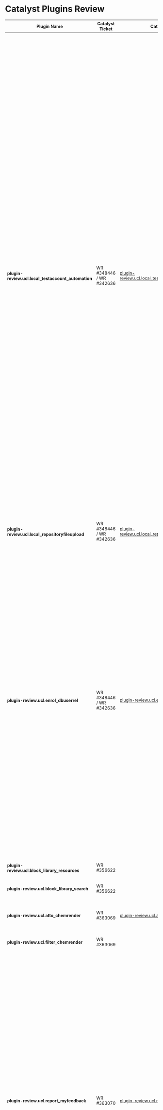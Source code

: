# Catalyst Plugins Review

<table>
<thead>
<tr class="header">
<th>Plugin Name</th>
<th>Catalyst Ticket</th>
<th>Catalyst Review</th>
<th>Catalyst repo with fixes</th>
<th>UCL repo with fixes</th>
<th>Testing Steps </th>
<th><br />
</th>
<th>Passed</th>
<th>Errors</th>
</tr>
</thead>
<tbody>
<tr class="odd">
<td><h4 id="CatalystPluginsReview-plugin-review.ucl.local_testaccount_automation">plugin-review.ucl.local_testaccount_automation</h4></td>
<td>WR #348446 / WR #342636</td>
<td><a href="attachments/190614186/194974793.pdf">plugin-review.ucl.local_testaccount_automation(1).pdf</a></td>
<td><a href="https://git.catalyst-eu.net/ucl/moodle-local_testaccount_automation/-/tree/ucl-WR348446" class="uri">https://git.catalyst-eu.net/ucl/moodle-local_testaccount_automation/-/tree/ucl-WR348446</a> </td>
<td><a href="https://github.com/ucl-isd/moodle-local_testaccount_automation/tree/ucl-WR348446" class="uri">https://github.com/ucl-isd/moodle-local_testaccount_automation/tree/ucl-WR348446</a></td>
<td><p><a href="Tests-Test_Account_Automation">Tests-Test Account Automation</a></p></td>
<td><br />
</td>
<td>No</td>
<td><div class="content-wrapper">
<p>01 Jul 2022 </p>
get_all_user_name_fields() is deprecated. Please use the \core_user\fields API instead
<ul>
<li>line 3384 of /lib/deprecatedlib.php: call to debugging()</li>
<li>line 30 of /local/testaccount_automation/lib.php: call to get_all_user_name_fields()</li>
<li>line 109 of /local/testaccount_automation/index.php: call to testaccount_automation_printtable()</li>
</ul>
<p><br />
</p>
<p>test date 10 Aug 2022 </p>
<p>Error reading from database</p>
<p><a href="http://docs.moodle.org/311/en/error/moodle/dmlreadexception">More information about this error</a><br />
<strong>Debug info:</strong> Unknown column 'Array' in 'field list'<br />
SELECT id, Array, username, email FROM mdl_user WHERE id = ?<br />
[array (<br />
0 =&gt; 837102,<br />
)]<br />
Error code: dmlreadexception</p>
<p><strong>Stack trace:</strong></p>
<ul>
<li>line 486 of /lib/dml/moodle_database.php: dml_read_exception thrown</li>
<li>line 293 of /lib/dml/moodle_read_slave_trait.php: call to moodle_database-&gt;query_end()</li>
<li>line 1273 of /lib/dml/mysqli_native_moodle_database.php: call to mysqli_native_moodle_database-&gt;query_end()</li>
<li>line 1671 of /lib/dml/moodle_database.php: call to mysqli_native_moodle_database-&gt;get_records_sql()</li>
<li>line 1643 of /lib/dml/moodle_database.php: call to moodle_database-&gt;get_record_sql()</li>
<li>line 1622 of /lib/dml/moodle_database.php: call to moodle_database-&gt;get_record_select()</li>
<li>line 406 of /local/testaccount_automation/classes/testaccount_automation_create.php: call to moodle_database-&gt;get_record()</li>
<li>line 101 of /local/testaccount_automation/classes/testaccount_automation_create.php: call to testaccount_automation_create-&gt;testaccount_automation_sendemail()</li>
<li>line 103 of /local/testaccount_automation/index.php: call to testaccount_automation_create-&gt;testaccount_automation_processuserdata()</li>
</ul>
<p><strong>Output buffer:</strong> Notice: Array to string conversion in /data/apache/htdocs/PREVIEW_311_REBASE-151/local/testaccount_automation/classes/testaccount_automation_create.php on line 406 </p>
<p><br />
</p>
<p>test date 15 Sep 2022 </p>
<p>Error reading from database</p>
<p><a href="http://docs.moodle.org/311/en/error/moodle/dmlreadexception">More information about this error</a><br />
<strong>Debug info:</strong> Unknown column 'u.firstnamephonetic' in 'field list'<br />
SELECT id, u.firstnamephonetic, u.lastnamephonetic, u.middlename, u.alternatename, u.firstname, u.lastname, username, email FROM mdl_user WHERE id = ?<br />
[array (<br />
0 =&gt; 843444,<br />
)]<br />
Error code: dmlreadexception</p>
<p><strong>Stack trace:</strong></p>
<ul>
<li>line 486 of /lib/dml/moodle_database.php: dml_read_exception thrown</li>
<li>line 293 of /lib/dml/moodle_read_slave_trait.php: call to moodle_database-&gt;query_end()</li>
<li>line 1273 of /lib/dml/mysqli_native_moodle_database.php: call to mysqli_native_moodle_database-&gt;query_end()</li>
<li>line 1671 of /lib/dml/moodle_database.php: call to mysqli_native_moodle_database-&gt;get_records_sql()</li>
<li>line 1643 of /lib/dml/moodle_database.php: call to moodle_database-&gt;get_record_sql()</li>
<li>line 1622 of /lib/dml/moodle_database.php: call to moodle_database-&gt;get_record_select()</li>
<li>line 407 of /local/testaccount_automation/classes/testaccount_automation_create.php: call to moodle_database-&gt;get_record()</li>
<li>line 101 of /local/testaccount_automation/classes/testaccount_automation_create.php: call to testaccount_automation_create-&gt;testaccount_automation_sendemail()</li>
<li>line 103 of /local/testaccount_automation/index.php: call to testaccount_automation_create-&gt;testaccount_automation_processuserdata()</li>
</ul>
<p><br />
</p>
</div></td>
</tr>
<tr class="even">
<td><h4 id="CatalystPluginsReview-plugin-review.ucl.local_repositoryfileupload">plugin-review.ucl.local_repositoryfileupload</h4></td>
<td>WR #348446 / WR #342636</td>
<td><a href="attachments/190614186/194974794.pdf">plugin-review.ucl.local_repositoryfileupload.pdf</a></td>
<td><a href="https://git.catalyst-eu.net/ucl/moodle-local_repositoryfileupload/-/tree/ucl-WR348446" class="uri">https://git.catalyst-eu.net/ucl/moodle-local_repositoryfileupload/-/tree/ucl-WR348446</a> </td>
<td><a href="https://git.automation.ucl.ac.uk/moodle/moodle-local_repositoryfileupload/-/tree/ucl-WR348446" class="uri">https://git.automation.ucl.ac.uk/moodle/moodle-local_repositoryfileupload/-/tree/ucl-WR348446</a></td>
<td><p><a href="Tests-Repository_File_Upload">Tests-Repository File Upload</a></p></td>
<td><br />
</td>
<td>Pass</td>
<td><p>None</p></td>
</tr>
<tr class="odd">
<td><h4 id="CatalystPluginsReview-plugin-review.ucl.enrol_dbuserrel">plugin-review.ucl.enrol_dbuserrel</h4></td>
<td>WR #348446 / WR #342636</td>
<td><a href="attachments/190614186/194974795.pdf">plugin-review.ucl.enrol_dbuserrel.pdf</a></td>
<td><a href="https://git.catalyst-eu.net/ucl/moodle-enrol_dbuserrel/-/tree/ucl-WR348446" class="uri">https://git.catalyst-eu.net/ucl/moodle-enrol_dbuserrel/-/tree/ucl-WR348446</a> </td>
<td><a href="https://github.com/ucl-isd/moodle-enrol_dbuserrel/tree/ucl-WR348446" class="uri">https://github.com/ucl-isd/moodle-enrol_dbuserrel/tree/ucl-WR348446</a></td>
<td><a href="Tests-DBuserrel" class="uri">Tests-DBuserrel</a></td>
<td><br />
</td>
<td>No</td>
<td><div class="content-wrapper">
<p>showing error when running sync task</p>
<p><a href="https://39.preview-moodle.ucl.ac.uk/admin/tool/task/scheduledtasks.php?lastchanged=enrol_dbuserrel%5Ctask%5Cdbuserrel_sync">https://39.preview-moodle.ucl.ac.uk/admin/tool/task/scheduledtasks.php?lastchanged=enrol_dbuserrel%5Ctask%5Cdbuserrel_sync</a></p>
<h2 id="CatalystPluginsReview-DBUserroleassignmentsynctask">DB User role assignment sync task</h2>
<p>Execute scheduled task: DB User role assignment sync task (enrol_dbuserrel\task\dbuserrel_sync) ... started 18:09:13. Current memory use 14.4MB. ... used 0 dbqueries ... used 0.17754483222961 seconds Scheduled task failed: DB User role assignment sync task (enrol_dbuserrel\task\dbuserrel_sync),syntax error, unexpected ',' Backtrace: * line ? of unknownfile: call to core_component::classloader() * line 54 of /enrol/dbuserrel/classes/dataport_factory.php: call to spl_autoload_call() * line 58 of /enrol/dbuserrel/lib.php: call to enrol_dbuserrel_dataport_factory::create() * line 123 of /enrol/dbuserrel/lib.php: call to enrol_dbuserrel_plugin-&gt;setup() * line 61 of /enrol/dbuserrel/classes/task/dbuserrel_sync.php: call to enrol_dbuserrel_plugin-&gt;setup_enrolments() * line 248 of /lib/cronlib.php: call to enrol_dbuserrel\task\dbuserrel_sync-&gt;execute() * line 150 of /admin/cli/scheduled_task.php: call to cron_run_inner_scheduled_task()</p>
<p><br />
</p>
<p>test date 15 Sep 2022 </p>
<pre><code>Execute scheduled task: DB User role assignment sync task (enrol_dbuserrel\task\dbuserrel_sync)
... started 18:03:05. Current memory use 17.8MB.
Starting user enrolment synchronisation...
Starting db_init()
10 entries in the external table
0 role assignment entries from dbuserrel found in Moodle DB
35 role entries found in Moodle DB
Warning: [1817] could not find subject user -- skipping personal_tutor|1817|43003
Warning: [1817] could not find subject user -- skipping personal_tutor|1817|57815
Warning: [1817] could not find subject user -- skipping personal_tutor|1817|39875
Warning: [1817] could not find subject user -- skipping personal_tutor|1817|34735
Warning: [1817] could not find subject user -- skipping personal_tutor|1817|40061
Warning: [1817] could not find subject user -- skipping personal_tutor|1817|56607
Warning: [1817] could not find subject user -- skipping personal_tutor|1817|56527
Warning: [1817] could not find subject user -- skipping personal_tutor|1817|27572
Warning: [1817] could not find subject user -- skipping personal_tutor|1817|55279
Warning: [1817] could not find subject user -- skipping personal_tutor|1817|55715
Deleting old role assignations
... used 22 dbqueries
... used 0.43217206001282 seconds
Scheduled task complete: DB User role assignment sync task (enrol_dbuserrel\task\dbuserrel_sync)</code></pre>
<pre><code></code></pre>
</div></td>
</tr>
<tr class="even">
<td><h4 id="CatalystPluginsReview-plugin-review.ucl.block_library_resources">plugin-review.ucl.block_library_resources</h4></td>
<td>WR #356622</td>
<td><br />
</td>
<td><br />
</td>
<td><br />
</td>
<td><br />
</td>
<td><br />
</td>
<td><br />
</td>
<td><br />
</td>
</tr>
<tr class="odd">
<td><h4 id="CatalystPluginsReview-plugin-review.ucl.block_library_search">plugin-review.ucl.block_library_search</h4></td>
<td>WR #356622</td>
<td><br />
</td>
<td><br />
</td>
<td><br />
</td>
<td><br />
</td>
<td><br />
</td>
<td><br />
</td>
<td><br />
</td>
</tr>
<tr class="even">
<td><h4 id="CatalystPluginsReview-plugin-review.ucl.atto_chemrender">plugin-review.ucl.atto_chemrender</h4></td>
<td>WR #363069</td>
<td><a href="attachments/190614186/194974799.pdf">plugin-review.ucl.atto_chemrender.pdf</a></td>
<td><a href="https://git.catalyst-eu.net/ucl/moodle-atto_chemrender/-/tree/ucl-WR363069" class="uri">https://git.catalyst-eu.net/ucl/moodle-atto_chemrender/-/tree/ucl-WR363069</a></td>
<td><a href="https://git.automation.ucl.ac.uk/moodle/moodle-atto_chemrender/-/tree/ucl-WR363069" class="uri">https://git.automation.ucl.ac.uk/moodle/moodle-atto_chemrender/-/tree/ucl-WR363069</a></td>
<td><a href="Tests-Chemrender" class="uri">Tests-Chemrender</a></td>
<td><br />
</td>
<td>No</td>
<td><p>Error 1</p>
<p>Same errors exists as when plugin review was done that using the ChemDoodle or inserting a molecle and spectrum file.  Neither get added into the text area, stays empty </p></td>
</tr>
<tr class="odd">
<td><h4 id="CatalystPluginsReview-plugin-review.ucl.filter_chemrender">plugin-review.ucl.filter_chemrender</h4></td>
<td>WR #363069</td>
<td><br />
</td>
<td>No fixes applied by Catalyst</td>
<td><br />
</td>
<td><br />
</td>
<td><br />
</td>
<td><br />
</td>
<td><br />
</td>
</tr>
<tr class="even">
<td><h4 id="CatalystPluginsReview-plugin-review.ucl.report_myfeedback">plugin-review.ucl.report_myfeedback</h4></td>
<td>WR #363070</td>
<td><a href="attachments/190614186/194974798.pdf">plugin-review.ucl.report_myfeedback.pdf</a></td>
<td><a href="https://git.catalyst-eu.net/ucl/moodle-report_myfeedback/-/tree/ucl-WR363070" class="uri">https://git.catalyst-eu.net/ucl/moodle-report_myfeedback/-/tree/ucl-WR363070</a></td>
<td><a href="https://git.automation.ucl.ac.uk/moodle/moodle-report_myfeedback/-/tree/ucl-WR363070" class="uri">https://git.automation.ucl.ac.uk/moodle/moodle-report_myfeedback/-/tree/ucl-WR363070</a></td>
<td><p><a href="Tests-MyFeedback" class="uri">Tests-MyFeedback</a></p></td>
<td><br />
</td>
<td><br />
</td>
<td><p>master</p>
<h5 id="CatalystPluginsReview-MYF001T-pass">MYF001T - pass</h5>
<h5 id="CatalystPluginsReview-MYF002T-pass">MYF002T - pass</h5>
<h5 id="CatalystPluginsReview-MYF003T-pass">MYF003T - pass</h5>
<h5 id="CatalystPluginsReview-MYF004T-pass">MYF004T - pass</h5>
<h5 id="CatalystPluginsReview-MYF001S-pass">MYF001S - pass</h5>
<h5 id="CatalystPluginsReview-MYF001S-pass.1">MYF001S - pass</h5>
<p><br />
</p>
<p>ucl-WR363070</p>
<h5 id="CatalystPluginsReview-MYF001T-Pass">MYF001T - Pass</h5>
<h5 id="CatalystPluginsReview-MYF002T-fail">MYF002T - fail</h5>
<h5 id="CatalystPluginsReview-MYF003T-pass.1">MYF003T - pass</h5>
<h5 id="CatalystPluginsReview-MYF004T-failed">MYF004T - failed</h5>
<p>departmental admin dashboard 'stats per assessment' graphs and data not showing</p>
<p><a href="attachments/190614186/197035354.png">feedback-dept-admin-role-master1.png</a></p>
<p><a href="attachments/190614186/197035355.png">feedback-dept-admin-role-master2.png</a></p>
<h5 id="CatalystPluginsReview-MYF001S-pass.2">MYF001S - pass</h5>
<h5 id="CatalystPluginsReview-MYF001S-failed">MYF001S - failed</h5>
<p>failed - self reflective notes pop unable to close.  When clicking save notes and close shows error</p>
<p>A required parameter (sesskey) was missing</p>
<p><a href="http://docs.moodle.org/39/en/error/moodle/missingparam">More information about this error</a><br />
<strong>Debug info:</strong><br />
Error code: missingparam<br />
<strong>Stack trace:</strong></p>
<ul>
<li>line 498 of /lib/setuplib.php: moodle_exception thrown</li>
<li>line 566 of /lib/moodlelib.php: call to print_error()</li>
<li>line 73 of /lib/sessionlib.php: call to required_param()</li>
<li>line 84 of /lib/sessionlib.php: call to confirm_sesskey()</li>
<li>line 69 of /report/myfeedback/index.php: call to require_sesskey()</li>
</ul></td>
</tr>
<tr class="odd">
<td><h4 id="CatalystPluginsReview-plugin-review.ucl.block_portico_enrolments">plugin-review.ucl.block_portico_enrolments</h4></td>
<td>WR #363072</td>
<td><a href="attachments/190614186/194974797.pdf">plugin-review.ucl.block_portico_enrolments.pdf</a></td>
<td><a href="https://git.catalyst-eu.net/ucl/moodle-block_portico_enrolments/-/commits/ucl-WR363072" class="uri">https://git.catalyst-eu.net/ucl/moodle-block_portico_enrolments/-/commits/ucl-WR363072</a></td>
<td><br />
</td>
<td><br />
</td>
<td><br />
</td>
<td><br />
</td>
<td><br />
</td>
</tr>
</tbody>
</table>

[Manual Testing for 3.9](Manual_Testing_for_3.9)

            

## Attachments:

<img src="images/icons/bullet_blue.gif" width="8" height="8" /> [plugin-review.ucl.local\_testaccount\_automation(1).pdf](attachments/190614186/194974793.pdf) (application/pdf)
<img src="images/icons/bullet_blue.gif" width="8" height="8" /> [plugin-review.ucl.local\_repositoryfileupload.pdf](attachments/190614186/194974794.pdf) (application/pdf)
<img src="images/icons/bullet_blue.gif" width="8" height="8" /> [plugin-review.ucl.enrol\_dbuserrel.pdf](attachments/190614186/194974795.pdf) (application/pdf)
<img src="images/icons/bullet_blue.gif" width="8" height="8" /> [plugin-review.ucl.block\_portico\_enrolments.pdf](attachments/190614186/194974797.pdf) (application/pdf)
<img src="images/icons/bullet_blue.gif" width="8" height="8" /> [plugin-review.ucl.report\_myfeedback.pdf](attachments/190614186/194974798.pdf) (application/pdf)
<img src="images/icons/bullet_blue.gif" width="8" height="8" /> [plugin-review.ucl.atto\_chemrender.pdf](attachments/190614186/194974799.pdf) (application/pdf)
<img src="images/icons/bullet_blue.gif" width="8" height="8" /> [feedback-dept-admin-role-master1.png](attachments/190614186/197035354.png) (image/png)
<img src="images/icons/bullet_blue.gif" width="8" height="8" /> [feedback-dept-admin-role-master2.png](attachments/190614186/197035355.png) (image/png)

